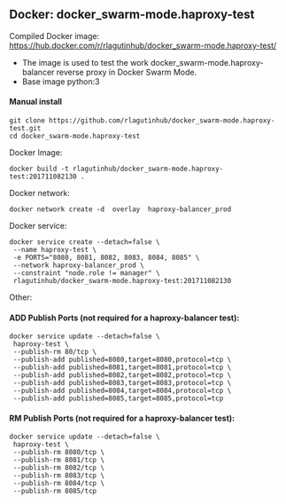 ## Docker: docker_swarm-mode.haproxy-test

Compiled Docker image: https://hub.docker.com/r/rlagutinhub/docker_swarm-mode.haproxy-test/

-	The image is used to test the work docker_swarm-mode.haproxy-balancer reverse proxy in Docker Swarm Mode.
-	Base image python:3

#### Manual install

```console
git clone https://github.com/rlagutinhub/docker_swarm-mode.haproxy-test.git
cd docker_swarm-mode.haproxy-test
```

Docker Image:

```console
docker build -t rlagutinhub/docker_swarm-mode.haproxy-test:201711082130 .
```

Docker network:

```console
docker network create -d  overlay  haproxy-balancer_prod
```

Docker service:

```console
docker service create --detach=false \
 --name haproxy-test \
 -e PORTS="8080, 8081, 8082, 8083, 8084, 8085" \
 --network haproxy-balancer_prod \
 --constraint "node.role != manager" \
 rlagutinhub/docker_swarm-mode.haproxy-test:201711082130
```

Other:

#### ADD Publish Ports (not required for a haproxy-balancer test):

```console
docker service update --detach=false \
 haproxy-test \
 --publish-rm 80/tcp \
 --publish-add published=8080,target=8080,protocol=tcp \
 --publish-add published=8081,target=8081,protocol=tcp \
 --publish-add published=8082,target=8082,protocol=tcp \
 --publish-add published=8083,target=8083,protocol=tcp \
 --publish-add published=8084,target=8084,protocol=tcp \
 --publish-add published=8085,target=8085,protocol=tcp
```

#### RM Publish Ports (not required for a haproxy-balancer test):

```console
docker service update --detach=false \
 haproxy-test \
 --publish-rm 8080/tcp \
 --publish-rm 8081/tcp \
 --publish-rm 8082/tcp \
 --publish-rm 8083/tcp \
 --publish-rm 8084/tcp \
 --publish-rm 8085/tcp
 ```
